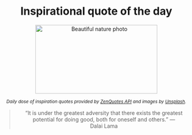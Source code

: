 
<div align="center">

# Inspirational quote of the day

<img src="./data/photo.jpeg" alt="Beautiful nature photo" width="320" height="180">

<sub><i>Daily dose of inspiration quotes provided by [ZenQuotes API](https://zenquotes.io/) and images by [Unsplash](https://unsplash.com/).</i></sub>


<blockquote>&ldquo;It is under the greatest adversity that there exists the greatest potential for doing good, both for oneself and others.&rdquo; &mdash; <footer>Dalai Lama</footer></blockquote>

</div>
